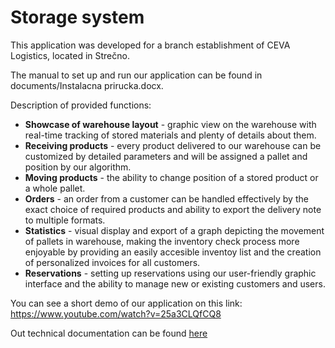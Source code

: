 <h1>Storage system</h1>

This application was developed for a branch establishment of CEVA Logistics, located in Strečno.

The manual to set up and run our application can be found in documents/Instalacna prirucka.docx.

Description of provided functions:
<ul>
<li><b>Showcase of warehouse layout</b> - graphic view on the warehouse with real-time tracking of stored materials and plenty of details about them.</li>
<li><b>Receiving products</b> - every product delivered to our warehouse can be customized by detailed parameters and will be assigned a pallet and position by our algorithm.</li>
<li><b>Moving products</b> - the ability to change position of a stored product or a whole pallet.</li>
<li><b>Orders</b> - an order from a customer can be handled effectively by the exact choice of required products and ability to export the delivery note to multiple formats.</li>
<li><b>Statistics</b> - visual display and export of a graph depicting the movement of pallets in warehouse, making the inventory check process more enjoyable by providing an easily accesible inventoy list and the creation of personalized invoices for all customers.</li>
<li><b>Reservations</b> - setting up reservations using our user-friendly graphic interface and the ability to manage new or existing customers and users.</li>
</ul>

You can see a short demo of our application on this link: https://www.youtube.com/watch?v=25a3CLQfCQ8

Out technical documentation can be found [here](documents/javadoc)
